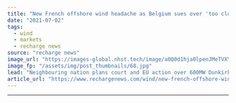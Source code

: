 ```yaml
---
title: "New French offshore wind headache as Belgium sues over 'too close' Dunkirk"
date: "2021-07-02"
tags: 
  - wind
  - markets
  - recharge news
source: "recharge news"
image_url: "https://images-global.nhst.tech/image/a0Q0d1hja0lpenJMeTVXYWloY0dTZGE5cTRtemFrUWFBSVNINUMvZ20xZz0=/nhst/binary/7acf0f17f13f8ba2af7476e80b3f4eb8"
image_fp: "/assets/img/post_thumbnails/68.jpg"
lead: "Neighbouring nation plans court and EU action over 600MW Dunkirk project planned off French northwest"
article_url: "https://www.rechargenews.com/wind/new-french-offshore-wind-headache-as-belgium-sues-over-too-close-dunkirk/2-1-1034669"
---
```


---
